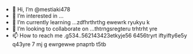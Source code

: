  - 👋 Hi, I’m @mestiaki478
- 👀 I’m interested in ...
- 🌱 I’m currently learning ...zdfhrthrthg ewewrk ryukyu k
- 💞️ I’m looking to collaborate on ...thtrпgsregteru trhtrht yre
- 📫 How to reach me .g534..562143423etkyje56  6456tryrt iftyifty6e5y q43yre
7 mj g ewrgewне рпартb t5tb
<!---u67t uykuuy khjghbjkl
mestiaki478/mestiaki478 is a ✨ special ✨ repository because its `README.md` (this file) appears on your GitHub profile.
You can click the Preview link to take a look at your changes.
--->
